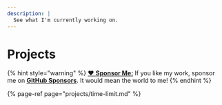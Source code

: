 ```yaml
---
description: |
  See what I'm currently working on.
---
```


# Projects

{% hint style="warning" %}
[❤️ **Sponsor Me:**](https://github.com/sponsors/marbetschar) If you like my work, sponsor me on [**GitHub Sponsors**](https://github.com/sponsors/marbetschar). It would mean the world to me!
{% endhint %}

{% page-ref page="projects/time-limit.md" %}